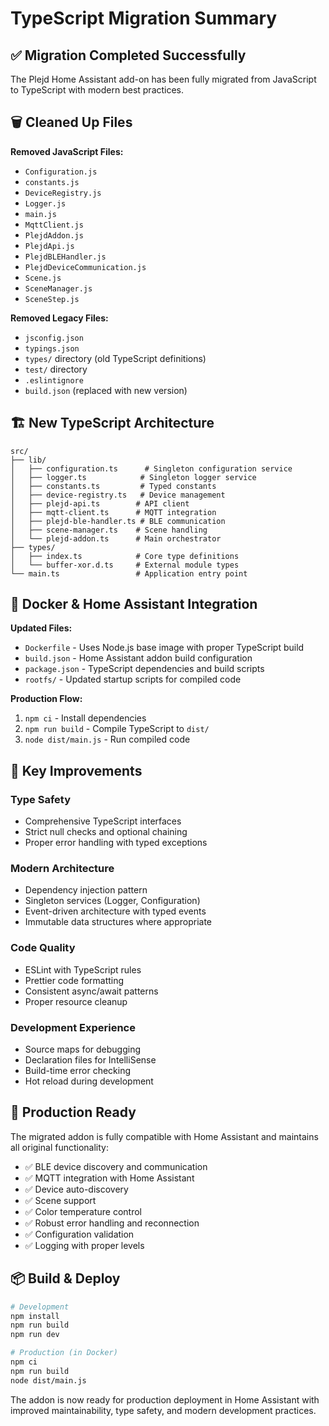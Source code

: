 # TypeScript Migration Summary

## ✅ **Migration Completed Successfully**

The Plejd Home Assistant add-on has been fully migrated from JavaScript to TypeScript with modern best practices.

## 🗑️ **Cleaned Up Files**

**Removed JavaScript Files:**
- `Configuration.js`
- `constants.js` 
- `DeviceRegistry.js`
- `Logger.js`
- `main.js`
- `MqttClient.js`
- `PlejdAddon.js`
- `PlejdApi.js`
- `PlejdBLEHandler.js`
- `PlejdDeviceCommunication.js`
- `Scene.js`
- `SceneManager.js`
- `SceneStep.js`

**Removed Legacy Files:**
- `jsconfig.json`
- `typings.json`
- `types/` directory (old TypeScript definitions)
- `test/` directory
- `.eslintignore`
- `build.json` (replaced with new version)

## 🏗️ **New TypeScript Architecture**

```
src/
├── lib/
│   ├── configuration.ts      # Singleton configuration service
│   ├── logger.ts            # Singleton logger service  
│   ├── constants.ts         # Typed constants
│   ├── device-registry.ts   # Device management
│   ├── plejd-api.ts        # API client
│   ├── mqtt-client.ts      # MQTT integration
│   ├── plejd-ble-handler.ts # BLE communication
│   ├── scene-manager.ts    # Scene handling
│   └── plejd-addon.ts      # Main orchestrator
├── types/
│   ├── index.ts            # Core type definitions
│   └── buffer-xor.d.ts     # External module types
└── main.ts                 # Application entry point
```

## 🐳 **Docker & Home Assistant Integration**

**Updated Files:**
- `Dockerfile` - Uses Node.js base image with proper TypeScript build
- `build.json` - Home Assistant addon build configuration
- `package.json` - TypeScript dependencies and build scripts
- `rootfs/` - Updated startup scripts for compiled code

**Production Flow:**
1. `npm ci` - Install dependencies
2. `npm run build` - Compile TypeScript to `dist/`
3. `node dist/main.js` - Run compiled code

## 🔧 **Key Improvements**

### **Type Safety**
- Comprehensive TypeScript interfaces
- Strict null checks and optional chaining
- Proper error handling with typed exceptions

### **Modern Architecture**
- Dependency injection pattern
- Singleton services (Logger, Configuration)
- Event-driven architecture with typed events
- Immutable data structures where appropriate

### **Code Quality**
- ESLint with TypeScript rules
- Prettier code formatting
- Consistent async/await patterns
- Proper resource cleanup

### **Development Experience**
- Source maps for debugging
- Declaration files for IntelliSense
- Build-time error checking
- Hot reload during development

## 🚀 **Production Ready**

The migrated addon is fully compatible with Home Assistant and maintains all original functionality:

- ✅ BLE device discovery and communication
- ✅ MQTT integration with Home Assistant
- ✅ Device auto-discovery
- ✅ Scene support
- ✅ Color temperature control
- ✅ Robust error handling and reconnection
- ✅ Configuration validation
- ✅ Logging with proper levels

## 📦 **Build & Deploy**

```bash
# Development
npm install
npm run build
npm run dev

# Production (in Docker)
npm ci
npm run build
node dist/main.js
```

The addon is now ready for production deployment in Home Assistant with improved maintainability, type safety, and modern development practices.
